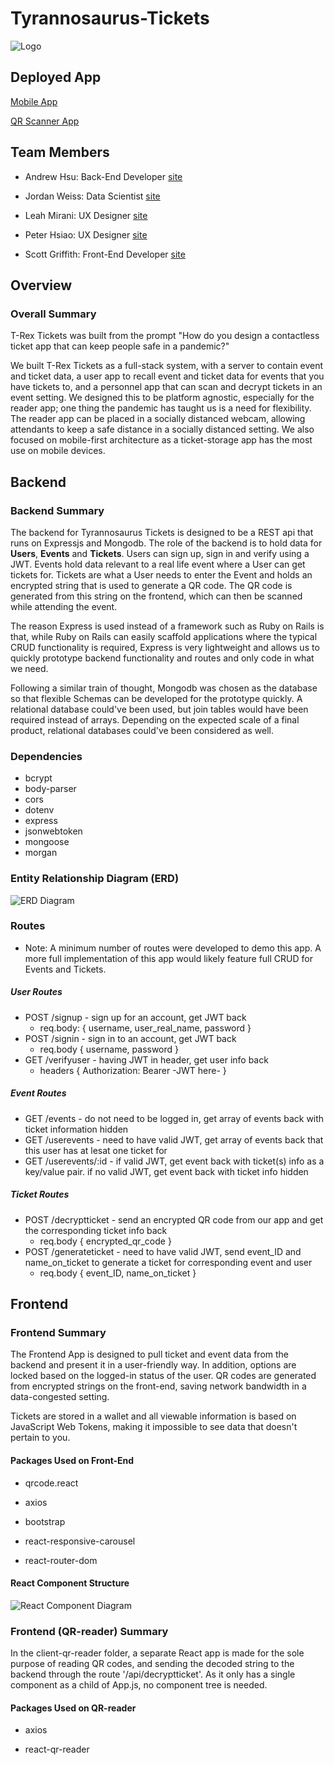 # Tyrannosaurus-Tickets

![Logo](/client/src/assets/t-rex-line.png)

## Deployed App

[Mobile App](https://t-rex-tickets.netlify.com)

[QR Scanner App](https://https://trex-tickets-qr-reader.surge.sh/)

## Team Members

- Andrew Hsu: Back-End Developer [site](https://drewhsu86.com/)

- Jordan Weiss: Data Scientist [site](https://www.linkedin.com/in/jordan-weiss-a54bb826/)

- Leah Mirani: UX Designer [site](https://www.leahmiranidesign.com/)

- Peter Hsiao: UX Designer [site](https://www.peterhsiao.me/)

- Scott Griffith: Front-End Developer [site](https://scottgriffith.dev/)
## Overview

### Overall Summary

T-Rex Tickets was built from the prompt "How do you design a contactless ticket app that can keep people safe in a pandemic?"

We built T-Rex Tickets as a full-stack system, with a server to contain event and ticket data, a user app to recall event and ticket data for events that you have tickets to, and a personnel app that can scan and decrypt tickets in an event setting.  We designed this to be platform agnostic, especially for the reader app; one thing the pandemic has taught us is a need for flexibility.  The reader app can be placed in a socially distanced webcam, allowing attendants to keep a safe distance in a socially distanced setting.  We also focused on mobile-first architecture as a ticket-storage app has the most use on mobile devices.

## Backend

### Backend Summary

The backend for Tyrannosaurus Tickets is designed to be a REST api that runs on Expressjs and Mongodb. The role of the backend is to hold data for **Users**, **Events** and **Tickets**. Users can sign up, sign in and verify using a JWT. Events hold data relevant to a real life event where a User can get tickets for. Tickets are what a User needs to enter the Event and holds an encrypted string that is used to generate a QR code. The QR code is generated from this string on the frontend, which can then be scanned while attending the event.

The reason Express is used instead of a framework such as Ruby on Rails is that, while Ruby on Rails can easily scaffold applications where the typical CRUD functionality is required, Express is very lightweight and allows us to quickly prototype backend functionality and routes and only code in what we need.

Following a similar train of thought, Mongodb was chosen as the database so that flexible Schemas can be developed for the prototype quickly. A relational database could've been used, but join tables would have been required instead of arrays. Depending on the expected scale of a final product, relational databases could've been considered as well.

### Dependencies

- bcrypt
- body-parser
- cors
- dotenv
- express
- jsonwebtoken
- mongoose
- morgan

### Entity Relationship Diagram (ERD)

![ERD Diagram](/readme/ERD1.png)

### Routes

- Note: A minimum number of routes were developed to demo this app. A more full implementation of this app would likely feature full CRUD for Events and Tickets.

##### User Routes

- POST /signup - sign up for an account, get JWT back
  - req.body: { username, user_real_name, password }
- POST /signin - sign in to an account, get JWT back
  - req.body { username, password }
- GET /verifyuser - having JWT in header, get user info back
  - headers { Authorization: Bearer -JWT here- }

##### Event Routes

- GET /events - do not need to be logged in, get array of events back with ticket information hidden
- GET /userevents - need to have valid JWT, get array of events back that this user has at lesat one ticket for
- GET /userevents/:id - if valid JWT, get event back with ticket(s) info as a key/value pair. if no valid JWT, get event back with ticket info hidden

##### Ticket Routes

- POST /decryptticket - send an encrypted QR code from our app and get the corresponding ticket info back
  - req.body { encrypted_qr_code }
- POST /generateticket - need to have valid JWT, send event_ID and name_on_ticket to generate a ticket for corresponding event and user
  - req.body { event_ID, name_on_ticket }

## Frontend

### Frontend Summary

The Frontend App is designed to pull ticket and event data from the backend and present it in a user-friendly way. In addition, options are locked based on the logged-in status of the user. QR codes are generated from encrypted strings on the front-end, saving network bandwidth in a data-congested setting.

Tickets are stored in a wallet and all viewable information is based on JavaScript Web Tokens, making it impossible to see data that doesn't pertain to you.

#### Packages Used on Front-End

- qrcode.react

- axios

- bootstrap

- react-responsive-carousel

- react-router-dom

#### React Component Structure

![React Component Diagram](/readme/T-Rex-Tickets-React.png)

### Frontend (QR-reader) Summary 

In the client-qr-reader folder, a separate React app is made for the sole purpose of reading QR codes, and sending the decoded string to the backend through the route '/api/decryptticket'. As it only has a single component as a child of App.js, no component tree is needed.

#### Packages Used on QR-reader 

- axios 

- react-qr-reader
